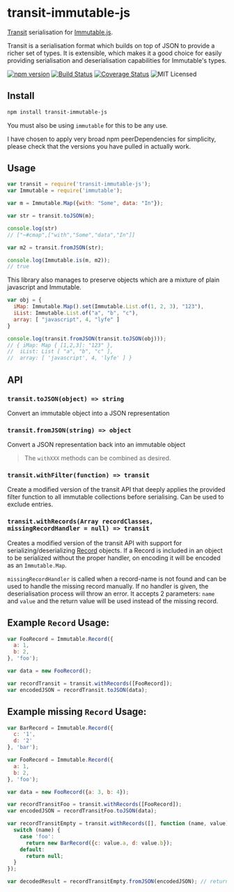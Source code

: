 # transit-immutable-js

[Transit](https://github.com/cognitect/transit-js) serialisation for [Immutable.js](https://facebook.github.io/immutable-js/).

Transit is a serialisation format which builds on top of JSON to provide a richer set of types. It is extensible, which makes it a good choice for easily providing serialisation and deserialisation capabilities for Immutable's types.

[![npm version](https://img.shields.io/npm/v/transit-immutable-js.svg)](https://www.npmjs.com/package/transit-immutable-js) [![Build Status](https://img.shields.io/travis/glenjamin/transit-immutable-js/master.svg)](https://travis-ci.org/glenjamin/transit-immutable-js) [![Coverage Status](https://coveralls.io/repos/glenjamin/transit-immutable-js/badge.svg?branch=master)](https://coveralls.io/r/glenjamin/transit-immutable-js?branch=master) ![MIT Licensed](https://img.shields.io/npm/l/transit-immutable-js.svg)

## Install

```sh
npm install transit-immutable-js
```

You must also be using `immutable` for this to be any use.

I have chosen to apply very broad npm peerDependencies for simplicity, please check that the versions you have pulled in actually work.

## Usage

```js
var transit = require('transit-immutable-js');
var Immutable = require('immutable');

var m = Immutable.Map({with: "Some", data: "In"});

var str = transit.toJSON(m);

console.log(str)
// ["~#cmap",["with","Some","data","In"]]

var m2 = transit.fromJSON(str);

console.log(Immutable.is(m, m2));
// true
```

This library also manages to preserve objects which are a mixture of plain javascript and Immutable.

```js
var obj = {
  iMap: Immutable.Map().set(Immutable.List.of(1, 2, 3), "123"),
  iList: Immutable.List.of("a", "b", "c"),
  array: [ "javascript", 4, "lyfe" ]
}

console.log(transit.fromJSON(transit.toJSON(obj)));
// { iMap: Map { [1,2,3]: "123" },
//  iList: List [ "a", "b", "c" ],
//  array: [ 'javascript', 4, 'lyfe' ] }
```

## API

### `transit.toJSON(object) => string`

Convert an immutable object into a JSON representation

### `transit.fromJSON(string) => object`

Convert a JSON representation back into an immutable object

> The `withXXX` methods can be combined as desired.

### `transit.withFilter(function) => transit`

Create a modified version of the transit API that deeply applies the provided filter function to all immutable collections before serialising. Can be used to exclude entries.

### `transit.withRecords(Array recordClasses, missingRecordHandler = null) => transit`

Creates a modified version of the transit API with support for serializing/deserializing [Record](https://facebook.github.io/immutable-js/docs/#/) objects. If a Record is included in an object to be serialized without the proper handler, on encoding it will be encoded as an `Immutable.Map`.

`missingRecordHandler` is called when a record-name is not found and can be used to handle the missing record manually. If no handler is given, the deserialisation process will throw an error. It accepts 2 parameters: `name` and `value` and the return value will be used instead of the missing record.

## Example `Record` Usage:

```js
var FooRecord = Immutable.Record({
  a: 1,
  b: 2,
}, 'foo');

var data = new FooRecord();

var recordTransit = transit.withRecords([FooRecord]);
var encodedJSON = recordTransit.toJSON(data);
```

## Example missing `Record` Usage:

```js
var BarRecord = Immutable.Record({
  c: '1',
  d: '2'
}, 'bar');

var FooRecord = Immutable.Record({
  a: 1,
  b: 2,
}, 'foo');

var data = new FooRecord({a: 3, b: 4});

var recordTransitFoo = transit.withRecords([FooRecord]);
var encodedJSON = recordTransitFoo.toJSON(data);

var recordTransitEmpty = transit.withRecords([], function (name, value) {
  switch (name) {
    case 'foo':
      return new BarRecord({c: value.a, d: value.b});
    default:
      return null;
  }
});

var decodedResult = recordTransitEmpty.fromJSON(encodedJSON); // returns new BarRecord({c: 3, d: 4})
```
